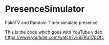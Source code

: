 # PresenceSimulator
FakeTV and Random Timer simulate presence

This is the code which goes with YouTube video: https://www.youtube.com/watch?v=9EKu1l7pOfc
